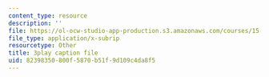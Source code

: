 ```yaml
---
content_type: resource
description: ''
file: https://ol-ocw-studio-app-production.s3.amazonaws.com/courses/15-401-finance-theory-i-fall-2008/82398350800f5870b51f9d109c4da8f5_IwA7nVEwqto.vtt
file_type: application/x-subrip
resourcetype: Other
title: 3play caption file
uid: 82398350-800f-5870-b51f-9d109c4da8f5
---
```

